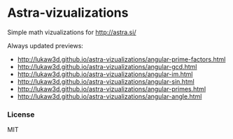 Astra-vizualizations
====================

Simple math vizualizations for http://astra.si/

Always updated previews:

* http://lukaw3d.github.io/astra-vizualizations/angular-prime-factors.html
* http://lukaw3d.github.io/astra-vizualizations/angular-gcd.html
* http://lukaw3d.github.io/astra-vizualizations/angular-im.html
* http://lukaw3d.github.io/astra-vizualizations/angular-sin.html
* http://lukaw3d.github.io/astra-vizualizations/angular-primes.html
* http://lukaw3d.github.io/astra-vizualizations/angular-angle.html

### License

MIT
